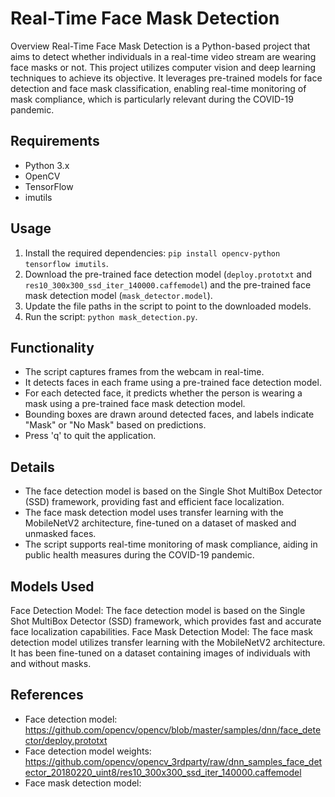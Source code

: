 # Real-Time Face Mask Detection

Overview
Real-Time Face Mask Detection is a Python-based project that aims to detect whether individuals in a real-time video stream are wearing face masks or not. This project utilizes computer vision and deep learning techniques to achieve its objective. It leverages pre-trained models for face detection and face mask classification, enabling real-time monitoring of mask compliance, which is particularly relevant during the COVID-19 pandemic.

## Requirements
- Python 3.x
- OpenCV
- TensorFlow
- imutils

## Usage
1. Install the required dependencies: `pip install opencv-python tensorflow imutils`.
2. Download the pre-trained face detection model (`deploy.prototxt` and `res10_300x300_ssd_iter_140000.caffemodel`) and the pre-trained face mask detection model (`mask_detector.model`).
3. Update the file paths in the script to point to the downloaded models.
4. Run the script: `python mask_detection.py`.

## Functionality
- The script captures frames from the webcam in real-time.
- It detects faces in each frame using a pre-trained face detection model.
- For each detected face, it predicts whether the person is wearing a mask using a pre-trained face mask detection model.
- Bounding boxes are drawn around detected faces, and labels indicate "Mask" or "No Mask" based on predictions.
- Press 'q' to quit the application.

## Details
- The face detection model is based on the Single Shot MultiBox Detector (SSD) framework, providing fast and efficient face localization.
- The face mask detection model uses transfer learning with the MobileNetV2 architecture, fine-tuned on a dataset of masked and unmasked faces.
- The script supports real-time monitoring of mask compliance, aiding in public health measures during the COVID-19 pandemic.

 ## Models Used
Face Detection Model: The face detection model is based on the Single Shot MultiBox Detector (SSD) framework, which provides fast and accurate face localization capabilities.
Face Mask Detection Model: The face mask detection model utilizes transfer learning with the MobileNetV2 architecture. It has been fine-tuned on a dataset containing images of individuals with and without masks.

## References
- Face detection model: https://github.com/opencv/opencv/blob/master/samples/dnn/face_detector/deploy.prototxt
- Face detection model weights: https://github.com/opencv/opencv_3rdparty/raw/dnn_samples_face_detector_20180220_uint8/res10_300x300_ssd_iter_140000.caffemodel
- Face mask detection model: 
